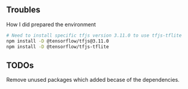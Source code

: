 ## Troubles

How I did prepared the environment

```sh
# Need to install specific tfjs version 3.11.0 to use tfjs-tflite
npm install -D @tensorflow/tfjs@3.11.0
npm install -D @tensorflow/tfjs-tflite
```

## TODOs

Remove unused packages which added becase of the dependencies.
